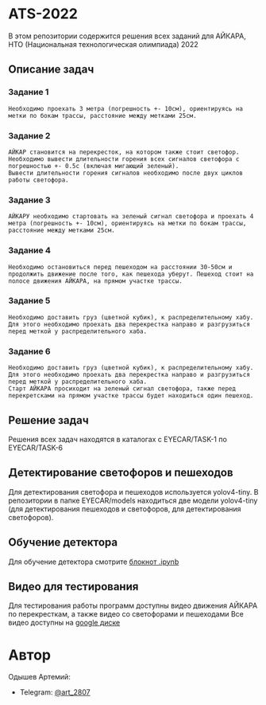 # ATS-2022
В этом репозитории содержится решения всех заданий для АЙКАРА, НТО (Национальная технологическая олимпиада) 2022

## Описание задач
### Задание 1
    Необходимо проехать 3 метра (погрешность +- 10см), ориентируясь на метки по бокам трассы, расстояние между метками 25см.

### Задание 2
    АЙКАР становится на перекресток, на котором также стоит светофор. Необходимо вывести длительности горения всех сигналов светофора с погрешностью +- 0.5с (включая мигающий зеленый).
    Вывести длительности горения сигналов необходимо после двух циклов работы светофора.

### Задание 3
    АЙКАРУ необходимо стартовать на зеленый сигнал светофора и проехать 4 метра (погрешность +- 10см), ориентируясь на метки по бокам трассы, расстояние между метками 25см.

### Задание 4
    Необходимо остановиться перед пешеходом на расстоянии 30-50см и продолжить движение после того, как пешехода уберут. Пешеход стоит на полосе движения АЙКАРА, на прямом участке трассы.

### Задание 5
    Необходимо доставить груз (цветной кубик), к распределительному хабу. Для этого необходимо проехать два перекрестка направо и разгрузиться перед меткой у распределительного хаба.

### Задание 6
    Необходимо доставить груз (цветной кубик), к распределительному хабу. Для этого необходимо проехать два перекрестка направо и разгрузиться перед меткой у распределительного хаба.
    Старт АЙКАРА просиходит на зеленый сигнал светофора, также перед перекретсками на прямом участке трассы будет находиться один пешеход.

## Решение задач
Решения всех задач находятся в каталогах с EYECAR/TASK-1 по EYECAR/TASK-6

## Детектирование светофоров и пешеходов
Для детектирования светофора и пешеходов используется yolov4-tiny. В репозитории в папке EYECAR/models находиться две модели yolov4-tiny (для детектирования пешеходов и светофоров, для детектирования светофоров).

## Обучение детектора
Для обучение детектора смотрите [блокнот .ipynb](/yolov4-tiny-training.ipynb)

## Видео для тестирования
Для тестирования работы программ доступны видео движения АЙКАРА по перекресткам, а также видео со светофорами и пешеходами
Все видео доступны на [google диске](https://drive.google.com/drive/folders/1VQVjG2ZyW0pR8KFc9qDaWJUe_5LgEfrq?usp=sharing)

# Автор
Одышев Артемий:
- Telegram: [@art_2807](https://t.me/art_2807)